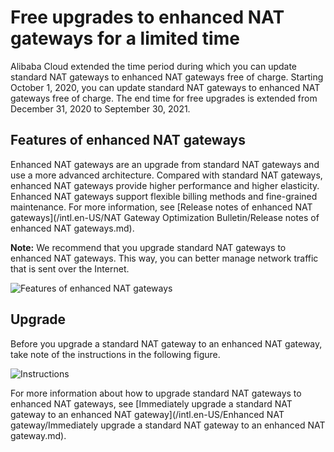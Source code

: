 # Free upgrades to enhanced NAT gateways for a limited time

Alibaba Cloud extended the time period during which you can update standard NAT gateways to enhanced NAT gateways free of charge. Starting October 1, 2020, you can update standard NAT gateways to enhanced NAT gateways free of charge. The end time for free upgrades is extended from December 31, 2020 to September 30, 2021.

## Features of enhanced NAT gateways

Enhanced NAT gateways are an upgrade from standard NAT gateways and use a more advanced architecture. Compared with standard NAT gateways, enhanced NAT gateways provide higher performance and higher elasticity. Enhanced NAT gateways support flexible billing methods and fine-grained maintenance. For more information, see [Release notes of enhanced NAT gateways](/intl.en-US/NAT Gateway Optimization Bulletin/Release notes of enhanced NAT gateways.md).

**Note:** We recommend that you upgrade standard NAT gateways to enhanced NAT gateways. This way, you can better manage network traffic that is sent over the Internet.

![Features of enhanced NAT gateways](https://static-aliyun-doc.oss-accelerate.aliyuncs.com/assets/img/en-US/0082659951/p147923.png)

## Upgrade

Before you upgrade a standard NAT gateway to an enhanced NAT gateway, take note of the instructions in the following figure.

![Instructions](https://static-aliyun-doc.oss-accelerate.aliyuncs.com/assets/img/en-US/0082659951/p147943.png)

For more information about how to upgrade standard NAT gateways to enhanced NAT gateways, see [Immediately upgrade a standard NAT gateway to an enhanced NAT gateway](/intl.en-US/Enhanced NAT gateway/Immediately upgrade a standard NAT gateway to an enhanced NAT gateway.md).


